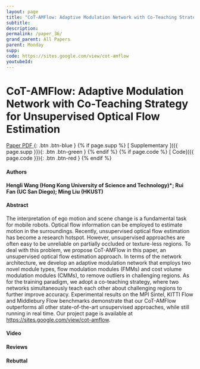 ```yaml
---
layout: page
title: "CoT-AMFlow: Adaptive Modulation Network with Co-Teaching Strategy for Unsupervised Optical Flow Estimation"
subtitle: 
description:
permalink: /paper_36/
grand_parent: All Papers
parent: Monday
supp: 
code: https://sites.google.com/view/cot-amflow
youtubeId: 
---
```


# CoT-AMFlow: Adaptive Modulation Network with Co-Teaching Strategy for Unsupervised Optical Flow Estimation

[<i class="fa fa-file-text-o" aria-hidden="true"></i> Paper PDF ](https://drive.google.com/file/d/1ILmJrP87J5qb5lu8lx8yPkLdPD7xpAqX/view){: .btn .btn-blue } {% if page.supp %} [<i class="fa fa-file-text-o" aria-hidden="true"></i> Supplementary ]({{ page.supp }}){: .btn .btn-green } {% endif %} {% if page.code %} [<i class="fa fa-github" aria-hidden="true"></i> Code]({{ page.code }}){: .btn .btn-red }
{% endif %}

#### Authors
**Hengli Wang (Hong Kong University of Science and Technology)*; Rui Fan (UC San Diego); Ming Liu (HKUST)**

#### Abstract
The interpretation of ego motion and scene change is a fundamental task for mobile robots. Optical flow information can be employed to estimate motion in the surroundings. Recently, unsupervised optical flow estimation has become a research hotspot.  However, unsupervised approaches are often easy to be unreliable on partially occluded or texture-less regions. To deal with this problem, we propose CoT-AMFlow in this paper, an unsupervised optical flow estimation approach. In terms of the network architecture, we develop an adaptive modulation network that employs two novel module types, flow modulation modules (FMMs) and cost volume modulation modules (CMMs), to remove outliers in challenging regions. As for the training paradigm, we adopt a co-teaching strategy, where two networks simultaneously teach each other about challenging regions to further improve accuracy. Experimental results on the MPI Sintel, KITTI Flow and Middlebury Flow benchmarks demonstrate that our CoT-AMFlow outperforms all other state-of-the-art unsupervised approaches, while still running in real time. Our project page is available at <a href="https://sites.google.com/view/cot-amflow" target="_blank">https://sites.google.com/view/cot-amflow</a>.

#### Video 

#### Reviews

#### Rebuttal
